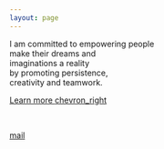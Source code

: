 ```yaml
---
layout: page
---
```


<!-- <link
  rel="stylesheet"
  type="text/css"
  href="https://dnkwati.github.io/assets/css/page.css" />
<link
  rel="stylesheet"
  type="text/css"
  href="https://unpkg.com/open-props" /> -->

<section class="homepage">
  <div class="article__content">
    <p>
      I am committed to empowering people <br />
      make their dreams and <br />
      imaginations a reality <br />
      by promoting persistence, <br />
      creativity and teamwork.
    </p>
    <p>
      <a
        class=".btn"
        href="{{ '/about.html' | relative_url }}">
        Learn more <span class="material-symbols-outlined font14"> chevron_right </span>
      </a>
    </p>
  </div>
  <p><br /></p>
  <a
    href="mailto:drnkwati+web@gmail.com"
    title="Email me">
    <span class="material-symbols-outlined font48 fg-gray"> mail </span>
  </a>
  <!-- end skills -->
</section>
